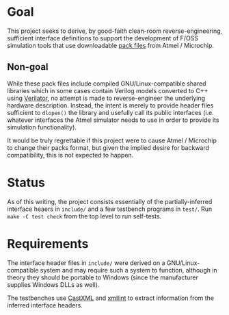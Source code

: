 # Goal
This project seeks to derive, by good-faith clean-room reverse-engineering,
sufficient interface definitions to support the development of F/OSS simulation
tools that use downloadable [pack files](http://packs.download.atmel.com) from
Atmel / Microchip.

## Non-goal
While these pack files include compiled GNU/Linux-compatible shared libraries
which in some cases contain Verilog models converted to C++ using
[Verilator](https://www.veripool.org/wiki/verilator), no attempt is made to
reverse-engineer the underlying hardware description. Instead, the intent is
merely to provide header files sufficient to `dlopen()` the library and
usefully call its public interfaces (i.e. whatever interfaces the Atmel
simulator needs to use in order to provide its simulation functionality).

It would be truly regrettable if this project were to cause Atmel / Microchip
to change their packs format, but given the implied desire for backward
compatibility, this is not expected to happen.

# Status
As of this writing, the project consists essentially of the partially-inferred
interface heaers in `include/` and a few testbench programs in `test/`. Run
`make -C test check` from the top level to run self-tests.

# Requirements
The interface header files in `include/` were derived on a GNU/Linux-compatible
system and may require such a system to function, although in theory they
should be portable to Windows (since the manufacturer supplies Windows DLLs as
well).

The testbenches use [CastXML](https://github.com/CastXML/CastXML) and
[xmllint](http://xmlsoft.org/xmllint.html) to extract information from the
inferred interface headers.
